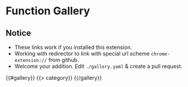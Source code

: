 Function Gallery
===

## Notice

- These links work if you installed this extension.
- Working with redirector to link with special url scheme `chrome-extension://` from github.
- Welcome your addition. Edit `./gallery.yaml`  & create a pull request.

{{#gallery}}
{{> category}}
{{/gallery}}
